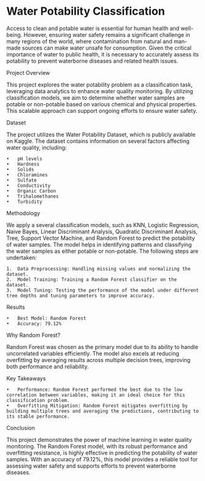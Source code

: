 # Water Potability Classification

Access to clean and potable water is essential for human health and well-being. However, ensuring water safety remains a significant challenge in many regions of the world, where contamination from natural and man-made sources can make water unsafe for consumption. Given the critical importance of water to public health, it is necessary to accurately assess its potability to prevent waterborne diseases and related health issues.

Project Overview

This project explores the water potability problem as a classification task, leveraging data analytics to enhance water quality monitoring. By utilizing classification models, we aim to determine whether water samples are potable or non-potable based on various chemical and physical properties. This scalable approach can support ongoing efforts to ensure water safety.

Dataset

The project utilizes the Water Potability Dataset, which is publicly available on Kaggle. The dataset contains information on several factors affecting water quality, including:

	•	pH levels
	•	Hardness
	•	Solids
 	•	Chloramines
	•	Sulfate
	•	Conductivity
 	•	Organic Carbon
	•	Trihalomethanes
	•	Turbidity
 
Methodology

We apply a several classification models, such as KNN, Logistic Regression, Naive Bayes, Linear Discriminant Analysis, Quadratic Discriminant Analysis, Tree, Support Vector Machine, and Random Forest to predict the potability of water samples. The model helps in identifying patterns and classifying the water samples as either potable or non-potable. The following steps are undertaken:

	1.	Data Preprocessing: Handling missing values and normalizing the dataset.
	2.	Model Training: Training a Random Forest classifier on the dataset.
	3.	Model Tuning: Testing the performance of the model under different tree depths and tuning parameters to improve accuracy.

Results

	•	Best Model: Random Forest
	•	Accuracy: 79.12%

Why Random Forest?

Random Forest was chosen as the primary model due to its ability to handle uncorrelated variables efficiently. The model also excels at reducing overfitting by averaging results across multiple decision trees, improving both performance and reliability.

Key Takeaways

	•	Performance: Random Forest performed the best due to the low correlation between variables, making it an ideal choice for this classification problem.
	•	Overfitting Mitigation: Random Forest mitigates overfitting by building multiple trees and averaging the predictions, contributing to its stable performance.

Conclusion

This project demonstrates the power of machine learning in water quality monitoring. The Random Forest model, with its robust performance and overfitting resistance, is highly effective in predicting the potability of water samples. With an accuracy of 79.12%, this model provides a reliable tool for assessing water safety and supports efforts to prevent waterborne diseases.
